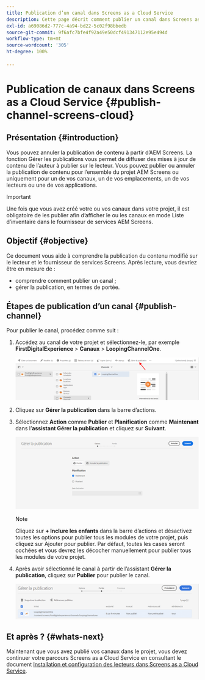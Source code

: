 ```yaml
---
title: Publication d’un canal dans Screens as a Cloud Service
description: Cette page décrit comment publier un canal dans Screens as a Cloud Service.
exl-id: a69086d2-777c-4a94-bd22-5c02f98bbedb
source-git-commit: 9f6afc7bfe4f92a49e50dcf491347112e95e494d
workflow-type: tm+mt
source-wordcount: '305'
ht-degree: 100%

---
```


# Publication de canaux dans Screens as a Cloud Service {#publish-channel-screens-cloud}

## Présentation {#introduction}

Vous pouvez annuler la publication de contenu à partir d’AEM Screens. La fonction Gérer les publications vous permet de diffuser des mises à jour de contenu de l’auteur à publier sur le lecteur. Vous pouvez publier ou annuler la publication de contenu pour l’ensemble du projet AEM Screens ou uniquement pour un de vos canaux, un de vos emplacements, un de vos lecteurs ou une de vos applications.

>[!IMPORTANT]
>Une fois que vous avez créé votre ou vos canaux dans votre projet, il est obligatoire de les publier afin d’afficher le ou les canaux en mode Liste d’inventaire dans le fournisseur de services AEM Screens.

## Objectif {#objective}

Ce document vous aide à comprendre la publication du contenu modifié sur le lecteur et le fournisseur de services Screens. Après lecture, vous devriez être en mesure de :

* comprendre comment publier un canal ;
* gérer la publication, en termes de portée.

## Étapes de publication d’un canal {#publish-channel}

Pour publier le canal, procédez comme suit :

1. Accédez au canal de votre projet et sélectionnez-le, par exemple **FirstDigitalExperience** > **Canaux** > **LoopingChannelOne**.

   ![](/help/screens-cloud/assets/create-content/managepub-1.png)

1. Cliquez sur **Gérer la publication** dans la barre d’actions.

1. Sélectionnez **Action** comme **Publier** et **Planification** comme **Maintenant** dans l’**assistant Gérer la publication** et cliquez sur **Suivant**.

   ![](/help/screens-cloud/assets/create-content/managepub-2.png)

   >[!NOTE]
   >Cliquez sur **+ Inclure les enfants** dans la barre d’actions et désactivez toutes les options pour publier tous les modules de votre projet, puis cliquez sur Ajouter pour publier. Par défaut, toutes les cases seront cochées et vous devrez les décocher manuellement pour publier tous les modules de votre projet.

1. Après avoir sélectionné le canal à partir de l’assistant **Gérer la publication**, cliquez sur **Publier** pour publier le canal.

   ![](/help/screens-cloud/assets/create-content/managepub-3.png)


## Et après ? {#whats-next}

Maintenant que vous avez publié vos canaux dans le projet, vous devez continuer votre parcours Screens as a Cloud Service en consultant le document [Installation et configuration des lecteurs dans Screens as a Cloud Service](/help/screens-cloud/managing-players-registration/installing-screens-cloud-player.md).
